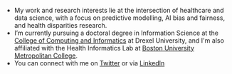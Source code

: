 - My work and research interests lie at the intersection of healthcare and data science, with a focus on predictive modelling, AI bias and fairness, and health disparities research. 
- I’m currently pursuing a doctoral degree in Information Science at the [College of Computing and Informatics](https://drexel.edu/cci/) at Drexel University, and I'm also affiliated with the Health Informatics Lab at [Boston University Metropolitan College](https://www.bu.edu/met/).
- You can connect with me on [Twitter](https://twitter.com/mary_m_lucas) or via [LinkedIn](https://www.linkedin.com/in/marymlucas/)

<!---
marymlucas/marymlucas is a ✨ special ✨ repository because its `README.md` (this file) appears on your GitHub profile.
You can click the Preview link to take a look at your changes.
--->
